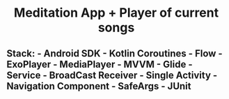 <h1 align="center">Meditation App + Player of current songs

<h2>Stack:
  - Android SDK
  - Kotlin Coroutines
  - Flow
  - ExoPlayer
  - MediaPlayer
  - MVVM
  - Glide
  - Service
  - BroadCast Receiver 
  - Single Activity
  - Navigation Component
  - SafeArgs
  - JUnit
